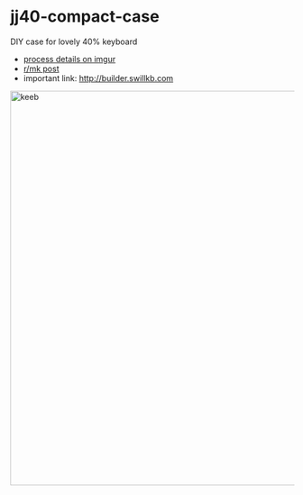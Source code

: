 # jj40-compact-case
DIY case for lovely 40% keyboard

* [process details on imgur](https://imgur.com/a/lMKvvjD)
* [r/mk post](https://www.reddit.com/r/MechanicalKeyboards/comments/kbq34k/jj40_with_diy_compact_case/)
* important link: http://builder.swillkb.com
 
<img width=700 alt=keeb src=https://i.redd.it/f75xps0epr461.jpg>
